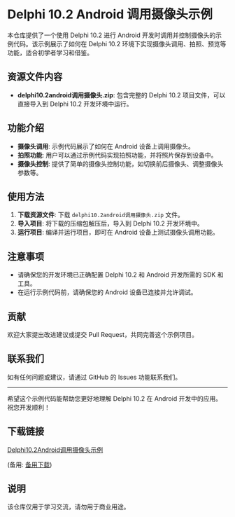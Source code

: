 # Delphi 10.2 Android 调用摄像头示例

本仓库提供了一个使用 Delphi 10.2 进行 Android 开发时调用并控制摄像头的示例代码。该示例展示了如何在 Delphi 10.2 环境下实现摄像头调用、拍照、预览等功能，适合初学者学习和借鉴。

## 资源文件内容

- **delphi10.2android调用摄像头.zip**: 包含完整的 Delphi 10.2 项目文件，可以直接导入到 Delphi 10.2 开发环境中运行。

## 功能介绍

- **摄像头调用**: 示例代码展示了如何在 Android 设备上调用摄像头。
- **拍照功能**: 用户可以通过示例代码实现拍照功能，并将照片保存到设备中。
- **摄像头控制**: 提供了简单的摄像头控制功能，如切换前后摄像头、调整摄像头参数等。

## 使用方法

1. **下载资源文件**: 下载 `delphi10.2android调用摄像头.zip` 文件。
2. **导入项目**: 将下载的压缩包解压后，导入到 Delphi 10.2 开发环境中。
3. **运行项目**: 编译并运行项目，即可在 Android 设备上测试摄像头调用功能。

## 注意事项

- 请确保您的开发环境已正确配置 Delphi 10.2 和 Android 开发所需的 SDK 和工具。
- 在运行示例代码前，请确保您的 Android 设备已连接并允许调试。

## 贡献

欢迎大家提出改进建议或提交 Pull Request，共同完善这个示例项目。

## 联系我们

如有任何问题或建议，请通过 GitHub 的 Issues 功能联系我们。

---

希望这个示例代码能帮助您更好地理解 Delphi 10.2 在 Android 开发中的应用。祝您开发顺利！

## 下载链接
[Delphi10.2Android调用摄像头示例](https://pan.quark.cn/s/c16bb1d8bd7b) 

(备用: [备用下载](https://pan.baidu.com/s/1jTpq8036Z828kEIHuSwDFA?pwd=1234))

## 说明

该仓库仅用于学习交流，请勿用于商业用途。
